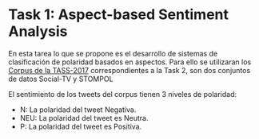 Task 1: Aspect-based Sentiment Analysis
=======================================

En esta tarea lo que se propone es el desarrollo de sistemas de clasificación de polaridad basados en aspectos.
Para ello se utilizaran los [Corpus de la TASS-2017] correspondientes a la Task 2, son dos conjuntos de datos Social-TV y STOMPOL

El sentimiento de los tweets del corpus tienen 3 niveles de polaridad:
* N: La polaridad del tweet Negativa.
* NEU: La polaridad del tweet es Neutra.
* P: La polaridad del tweet es Positiva.



[Corpus de la TASS-2017]: http://www.sepln.org/workshops/tass/2017/#datasets
